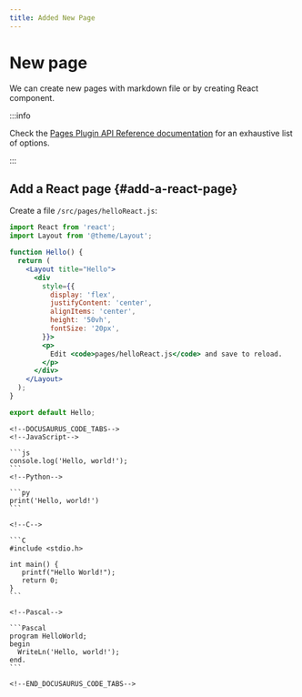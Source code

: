 ```yaml
---
title: Added New Page
---
```


# New page 

We can create new pages with markdown file or by creating React component.

:::info

Check the [Pages Plugin API Reference documentation](./../api/plugins/plugin-content-pages.md) for an exhaustive list of options.

:::


## Add a React page {#add-a-react-page}

Create a file `/src/pages/helloReact.js`:

```jsx title="/src/pages/helloReact.js"
import React from 'react';
import Layout from '@theme/Layout';

function Hello() {
  return (
    <Layout title="Hello">
      <div
        style={{
          display: 'flex',
          justifyContent: 'center',
          alignItems: 'center',
          height: '50vh',
          fontSize: '20px',
        }}>
        <p>
          Edit <code>pages/helloReact.js</code> and save to reload.
        </p>
      </div>
    </Layout>
  );
}

export default Hello;
```

    <!--DOCUSAURUS_CODE_TABS-->
    <!--JavaScript-->
    
    ```js
    console.log('Hello, world!');
    ```
    <!--Python-->
    
    ```py
    print('Hello, world!')
    ```

    <!--C-->
    
    ```C
    #include <stdio.h>

    int main() {
       printf("Hello World!");
       return 0;
    }
    ```

    <!--Pascal-->
    
    ```Pascal
    program HelloWorld;
    begin
      WriteLn('Hello, world!');
    end.
    ```

    <!--END_DOCUSAURUS_CODE_TABS-->